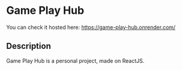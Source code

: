 # Game Play Hub

You can check it hosted here:
https://game-play-hub.onrender.com/

## Description
 Game Play Hub is a personal project, made on ReactJS.